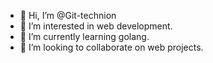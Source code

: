 - 👋 Hi, I’m @Git-technion
- 👀 I’m interested in web development.
- 🌱 I’m currently learning golang.
- 💞️ I’m looking to collaborate on web projects.


<!---
Git-technion/Git-technion is a ✨ special ✨ repository because its `README.md` (this file) appears on your GitHub profile.
You can click the Preview link to take a look at your changes.
--->
